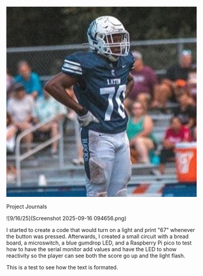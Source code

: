![Trent Barber](TrentBarberFootball.jpg)

Project Journals 

![9/16/25](Screenshot 2025-09-16 094656.png)

I started to create a code that would turn on a light and print "67" whenever the button was pressed. Afterwards, I created a small circuit with a bread board, a microswitch, a blue gumdrop LED, and a Raspberry Pi pico to test how to have the serial monitor add values and have the LED to show reactivity so the player can see both the score go up and the light flash. 

This is a test to see how the text is formated.